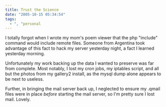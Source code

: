 ```yaml
---
title: Trust the Science
date: "2005-10-15 05:34:54"
tags:
  - ", "personal
---
```

I totally forgot when I wrote my mom's poem viewer that the php "include" command would include remote files.  Someone from Argentina took advantage of this fact to hack my server yesterday night, a fact I learned yesterday morning.

Unfortunately my work backing up the data I wanted to preserve was far from complete.  Most notably, I lost my cron jobs, my iptables script, and all but the photos from my gallery2 install, as the mysql dump alone appears to be next to useless.

Further, in bringing the mail server back up, I neglected to ensure my .qmail files were in place _before_ starting the mail server, so I'm pretty sure I lost mail.  Lovely. 

